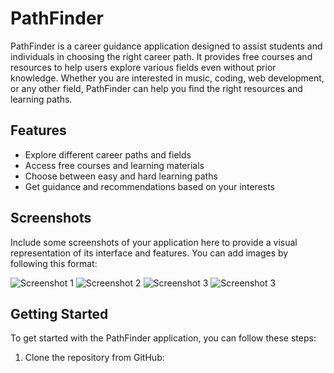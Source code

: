 # PathFinder

PathFinder is a career guidance application designed to assist students and individuals in choosing the right career path. It provides free courses and resources to help users explore various fields even without prior knowledge. Whether you are interested in music, coding, web development, or any other field, PathFinder can help you find the right resources and learning paths.

## Features

- Explore different career paths and fields
- Access free courses and learning materials
- Choose between easy and hard learning paths
- Get guidance and recommendations based on your interests

## Screenshots

Include some screenshots of your application here to provide a visual representation of its interface and features. You can add images by following this format:

![Screenshot 1](screenshots/screenshot1.png)
![Screenshot 2](screenshots/screenshot2.png)
![Screenshot 3](screenshots/screenshot3.png)
![Screenshot 3](screenshots/screenshot4.png)

## Getting Started

To get started with the PathFinder application, you can follow these steps:

1. Clone the repository from GitHub:

